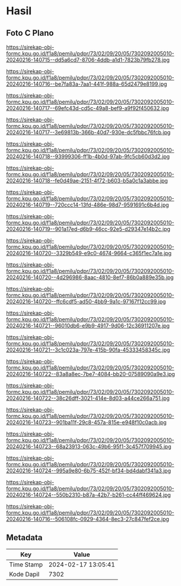 # Hasil

## Foto C Plano

https://sirekap-obj-formc.kpu.go.id/f1a8/pemilu/pdpr/73/02/09/20/05/7302092005010-20240216-140715--dd5a6cd7-8706-4ddb-a1d1-7823b79fb278.jpg

https://sirekap-obj-formc.kpu.go.id/f1a8/pemilu/pdpr/73/02/09/20/05/7302092005010-20240216-140716--be7fa83a-7aa1-441f-988a-65d2479e8199.jpg

https://sirekap-obj-formc.kpu.go.id/f1a8/pemilu/pdpr/73/02/09/20/05/7302092005010-20240216-140717--69efc43d-cd5c-49a8-bef9-a9f92f450632.jpg

https://sirekap-obj-formc.kpu.go.id/f1a8/pemilu/pdpr/73/02/09/20/05/7302092005010-20240216-140717--3e69813b-366b-40d7-930e-dc5fbbc76fcb.jpg

https://sirekap-obj-formc.kpu.go.id/f1a8/pemilu/pdpr/73/02/09/20/05/7302092005010-20240216-140718--93999306-ff1b-4b0d-97ab-9fc5cb60d3d2.jpg

https://sirekap-obj-formc.kpu.go.id/f1a8/pemilu/pdpr/73/02/09/20/05/7302092005010-20240216-140718--fe0d49ae-2151-4f72-b603-b5a0c1a3abbe.jpg

https://sirekap-obj-formc.kpu.go.id/f1a8/pemilu/pdpr/73/02/09/20/05/7302092005010-20240216-140719--720ccc14-13fd-486e-98d7-9591691c6b4d.jpg

https://sirekap-obj-formc.kpu.go.id/f1a8/pemilu/pdpr/73/02/09/20/05/7302092005010-20240216-140719--901a17ed-d6b9-46cc-92e5-d29347e14b2c.jpg

https://sirekap-obj-formc.kpu.go.id/f1a8/pemilu/pdpr/73/02/09/20/05/7302092005010-20240216-140720--3329b549-e9c0-4674-9664-c365f1ec7a1e.jpg

https://sirekap-obj-formc.kpu.go.id/f1a8/pemilu/pdpr/73/02/09/20/05/7302092005010-20240216-140720--4d296986-8aac-4810-8ef7-86b0a889e35b.jpg

https://sirekap-obj-formc.kpu.go.id/f1a8/pemilu/pdpr/73/02/09/20/05/7302092005010-20240216-140720--ffc6cdf5-ad50-4bb9-9a1c-97167f12cc99.jpg

https://sirekap-obj-formc.kpu.go.id/f1a8/pemilu/pdpr/73/02/09/20/05/7302092005010-20240216-140721--96010db6-e9b9-4917-9d06-12c36911207e.jpg

https://sirekap-obj-formc.kpu.go.id/f1a8/pemilu/pdpr/73/02/09/20/05/7302092005010-20240216-140721--3c1c023a-797e-415b-90fa-45333458345c.jpg

https://sirekap-obj-formc.kpu.go.id/f1a8/pemilu/pdpr/73/02/09/20/05/7302092005010-20240216-140722--83a8a8ec-7be7-4084-bb20-07589090a9e3.jpg

https://sirekap-obj-formc.kpu.go.id/f1a8/pemilu/pdpr/73/02/09/20/05/7302092005010-20240216-140722--38c26dff-3021-414e-8d03-a44ce266a751.jpg

https://sirekap-obj-formc.kpu.go.id/f1a8/pemilu/pdpr/73/02/09/20/05/7302092005010-20240216-140723--901ba11f-29c8-457a-815e-e948f10c0acb.jpg

https://sirekap-obj-formc.kpu.go.id/f1a8/pemilu/pdpr/73/02/09/20/05/7302092005010-20240216-140723--68a23913-063c-49b6-95f1-3c457f709945.jpg

https://sirekap-obj-formc.kpu.go.id/f1a8/pemilu/pdpr/73/02/09/20/05/7302092005010-20240216-140724--995a9e80-6b75-452f-bf34-bd4dabf341a3.jpg

https://sirekap-obj-formc.kpu.go.id/f1a8/pemilu/pdpr/73/02/09/20/05/7302092005010-20240216-140724--550b2310-b87a-42b7-b261-cc44ff469624.jpg

https://sirekap-obj-formc.kpu.go.id/f1a8/pemilu/pdpr/73/02/09/20/05/7302092005010-20240216-140716--506108fc-0929-4364-8ec3-27c847fef2ce.jpg


## Metadata

| Key        | Value               |
| ---------- | ------------------- |
| Time Stamp | 2024-02-17 13:05:41 |
| Kode Dapil | 7302                |



